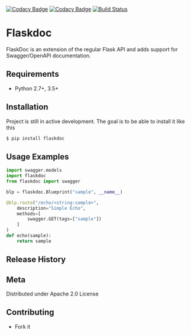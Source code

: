 [![Codacy Badge](https://api.codacy.com/project/badge/Grade/2dafebf021354a42aa62b11d6ab42654)](https://www.codacy.com/manual/kulgan/flaskdoc?utm_source=github.com&amp;utm_medium=referral&amp;utm_content=kulgan/flaskdoc&amp;utm_campaign=Badge_Grade)
[![Codacy Badge](https://api.codacy.com/project/badge/Coverage/2dafebf021354a42aa62b11d6ab42654)](https://www.codacy.com/manual/kulgan/flaskdoc?utm_source=github.com&utm_medium=referral&utm_content=kulgan/flaskdoc&utm_campaign=Badge_Coverage)
[![Build Status](https://travis-ci.com/kulgan/flaskdoc.svg?branch=master)](https://travis-ci.com/kulgan/flaskdoc)

# Flaskdoc
FlaskDoc is an extension of the regular Flask API and adds support for Swagger/OpenAPI documentation. 

## Requirements

* Python 2.7+, 3.5+

## Installation
Project is still in active development. The goal is to be able to install it like this
```bash
$ pip install flaskdoc
```

## Usage Examples
```python
import swagger.models
import flaskdoc
from flaskdoc import swagger

blp = flaskdoc.Blueprint("sample", __name__)

@blp.route("/echo/<string:sample>", 
    description="Simple Echo", 
    methods=[
        swagger.GET(tags=["sample"])
    ]
)
def echo(sample):
    return sample
```

## Release History

## Meta
Distributed under Apache 2.0 License

## Contributing
* Fork it
